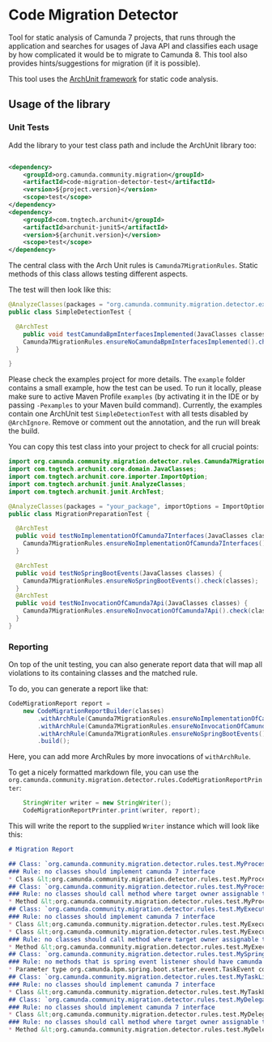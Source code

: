 # Code Migration Detector

Tool for static analysis of Camunda 7 projects, that runs through the
application and searches for usages of Java API and classifies each usage by how
complicated it would be to migrate to Camunda 8. This tool also provides
hints/suggestions for migration (if it is possible).

This tool uses the [ArchUnit framework](https://www.archunit.org/) for static
code analysis.

## Usage of the library

### Unit Tests

Add the library to your test class path and include the ArchUnit library too:

```xml

<dependency>
    <groupId>org.camunda.community.migration</groupId>
    <artifactId>code-migration-detector-test</artifactId>
    <version>${project.version}</version>
    <scope>test</scope>
</dependency>
<dependency>
    <groupId>com.tngtech.archunit</groupId>
    <artifactId>archunit-junit5</artifactId>
    <version>${archunit.version}</version>
    <scope>test</scope>
</dependency>
```

The central class with the Arch Unit rules is `Camunda7MigrationRules`. Static
methods of this class allows testing different aspects.

The test will then look like this:

```java
@AnalyzeClasses(packages = "org.camunda.community.migration.detector.example")
public class SimpleDetectionTest {

  @ArchTest
    public void testCamundaBpmInterfacesImplemented(JavaClasses classes) {
    Camunda7MigrationRules.ensureNoCamundaBpmInterfacesImplemented().check(classes);
  }

}
```

Please check the examples project for more details. The `example` folder
contains a small example, how the test can be used. To run it locally, please
make sure to active Maven Profile `examples` (by activating it in the IDE or by
passing `-Pexamples` to your Maven build command). Currently, the examples
contain one ArchUnit test `SimpleDetectionTest` with all tests disabled by
`@ArchIgnore`. Remove or comment out the annotation, and the run will break the
build.

You can copy this test class into your project to check for all crucial points:

```java
import org.camunda.community.migration.detector.rules.Camunda7MigrationRules;
import com.tngtech.archunit.core.domain.JavaClasses;
import com.tngtech.archunit.core.importer.ImportOption;
import com.tngtech.archunit.junit.AnalyzeClasses;
import com.tngtech.archunit.junit.ArchTest;

@AnalyzeClasses(packages = "your_package", importOptions = ImportOption.DoNotIncludeTests.class)
public class MigrationPreparationTest {

  @ArchTest
  public void testNoImplementationOfCamunda7Interfaces(JavaClasses classes) {
    Camunda7MigrationRules.ensureNoImplementationOfCamunda7Interfaces().check(classes);
  }

  @ArchTest
  public void testNoSpringBootEvents(JavaClasses classes) {
    Camunda7MigrationRules.ensureNoSpringBootEvents().check(classes);
  }
  @ArchTest
  public void testNoInvocationOfCamunda7Api(JavaClasses classes) {
    Camunda7MigrationRules.ensureNoInvocationOfCamunda7Api().check(classes);
  }
}
```

### Reporting

On top of the unit testing, you can also generate report data that will map all violations to its containing classes and the matched rule.

To do, you can generate a report like that:

```java
CodeMigrationReport report =
    new CodeMigrationReportBuilder(classes)
        .withArchRule(Camunda7MigrationRules.ensureNoImplementationOfCamunda7Interfaces())
        .withArchRule(Camunda7MigrationRules.ensureNoInvocationOfCamunda7Api())
        .withArchRule(Camunda7MigrationRules.ensureNoSpringBootEvents())
        .build();
```

Here, you can add more ArchRules by more invocations of `withArchRule`.

To get a nicely formatted markdown file, you can use the `org.camunda.community.migration.detector.rules.CodeMigrationReportPrinter`:

```java
    StringWriter writer = new StringWriter();
    CodeMigrationReportPrinter.print(writer, report);
```

This will write the report to the supplied `Writer` instance which will look like this:

```markdown
# Migration Report

## Class: `org.camunda.community.migration.detector.rules.test.MyProcessEnginePlugin`
### Rule: no classes should implement camunda 7 interface
* Class &lt;org.camunda.community.migration.detector.rules.test.MyProcessEnginePlugin&gt; does implement &lt;org.camunda.bpm.engine.impl.cfg.ProcessEnginePlugin&gt; in (MyProcessEnginePlugin.java:0)
## Class: `org.camunda.community.migration.detector.rules.test.MyProcessEngineServicesBean`
### Rule: no classes should call method where target owner assignable to camunda 7 api
* Method &lt;org.camunda.community.migration.detector.rules.test.MyProcessEngineServicesBean.doSomethingWithTheServices()&gt; calls method &lt;org.camunda.bpm.engine.RepositoryService.createDeployment()&gt; in (MyProcessEngineServicesBean.java:9)
## Class: `org.camunda.community.migration.detector.rules.test.MyExecutionListener`
### Rule: no classes should implement camunda 7 interface
* Class &lt;org.camunda.community.migration.detector.rules.test.MyExecutionListener&gt; does implement &lt;org.camunda.bpm.engine.delegate.ExecutionListener&gt; in (MyExecutionListener.java:0)
* Class &lt;org.camunda.community.migration.detector.rules.test.MyExecutionListener&gt; does implement &lt;org.camunda.bpm.engine.delegate.DelegateListener&gt; in (MyExecutionListener.java:0)
### Rule: no classes should call method where target owner assignable to camunda 7 api
* Method &lt;org.camunda.community.migration.detector.rules.test.MyExecutionListener.notify(org.camunda.bpm.engine.delegate.BaseDelegateExecution)&gt; calls method &lt;org.camunda.community.migration.detector.rules.test.MyExecutionListener.notify(org.camunda.bpm.engine.delegate.DelegateExecution)&gt; in (MyExecutionListener.java:6)
## Class: `org.camunda.community.migration.detector.rules.test.MySpringEventSubscriber`
### Rule: no methods that is spring event listener should have camunda 7 parameter types
* Parameter type org.camunda.bpm.spring.boot.starter.event.TaskEvent comes from camunda 7
## Class: `org.camunda.community.migration.detector.rules.test.MyTaskListener`
### Rule: no classes should implement camunda 7 interface
* Class &lt;org.camunda.community.migration.detector.rules.test.MyTaskListener&gt; does implement &lt;org.camunda.bpm.engine.delegate.TaskListener&gt; in (MyTaskListener.java:0)
## Class: `org.camunda.community.migration.detector.rules.test.MyDelegate`
### Rule: no classes should implement camunda 7 interface
* Class &lt;org.camunda.community.migration.detector.rules.test.MyDelegate&gt; does implement &lt;org.camunda.bpm.engine.delegate.JavaDelegate&gt; in (MyDelegate.java:0)
### Rule: no classes should call method where target owner assignable to camunda 7 api
* Method &lt;org.camunda.community.migration.detector.rules.test.MyDelegate.execute(org.camunda.bpm.engine.delegate.DelegateExecution)&gt; calls method &lt;org.camunda.bpm.engine.delegate.DelegateExecution.getProcessEngine()&gt; in (MyDelegate.java:9)
```
